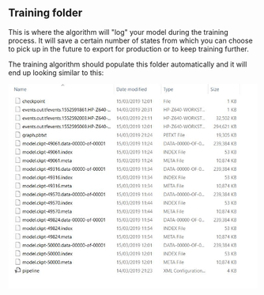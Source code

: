 ## Training folder

This is where the algorithm will "log" your model during the training process. It will save a certain number of states from which you can choose to pick up in the future to export for production or to keep training further. 

The training algorithm should populate this folder automatically and it will end up looking similar to this:


![content](training_folder_content.JPG)
